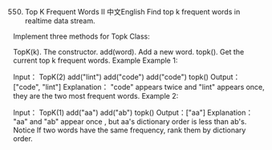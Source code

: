 550. Top K Frequent Words II
中文English
Find top k frequent words in realtime data stream.

Implement three methods for Topk Class:

TopK(k). The constructor.
add(word). Add a new word.
topk(). Get the current top k frequent words.
Example
Example 1:

Input：
TopK(2)
add("lint")
add("code")
add("code")
topk()
Output：["code", "lint"]
Explanation：
"code" appears twice and "lint" appears once, they are the two most frequent words.
Example 2:

Input：
TopK(1)
add("aa")
add("ab")
topk()
Output：["aa"]
Explanation：
"aa" and "ab" appear once , but aa's dictionary order is less than ab's.
Notice
If two words have the same frequency, rank them by dictionary order.

